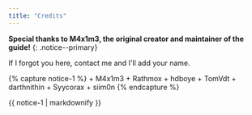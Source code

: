 ```yaml
---
title: "Credits"
---
```


**Special thanks to M4x1m3, the original creator and maintainer of the guide!**
{: .notice--primary}

If I forgot you here, contact me and I'll add your name.

{% capture notice-1 %}
    + M4x1m3
    + Rathmox
    + hdboye
    + TomVdt
    + darthnithin
    + Syycorax
    + siim0n
{% endcapture %}

<div class="notice--info">{{ notice-1 | markdownify }}</div>
